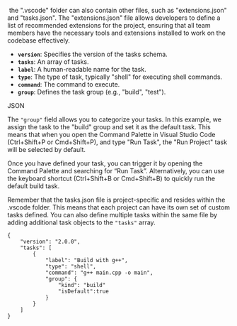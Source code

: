  the ".vscode" folder can also contain other files, such as "extensions.json" and "tasks.json". The "extensions.json" file allows developers to define a list of recommended extensions for the project, ensuring that all team members have the necessary tools and extensions installed to work on the codebase effectively.




- **`version`**: Specifies the version of the tasks schema.
- **`tasks`**: An array of tasks.
- **`label`**: A human-readable name for the task.
- **`type`**: The type of task, typically "shell" for executing shell commands.
- **`command`**: The command to execute.
- **`group`**: Defines the task group (e.g., "build", "test").



JSON

The `"group"` field allows you to categorize your tasks. In this example, we assign the task to the "build" group and set it as the default task. This means that when you open the Command Palette in Visual Studio Code (Ctrl+Shift+P or Cmd+Shift+P), and type "Run Task", the "Run Project" task will be selected by default.

Once you have defined your task, you can trigger it by opening the Command Palette and searching for “Run Task”. Alternatively, you can use the keyboard shortcut (Ctrl+Shift+B or Cmd+Shift+B) to quickly run the default build task.

Remember that the tasks.json file is project-specific and resides within the .vscode folder. This means that each project can have its own set of custom tasks defined. You can also define multiple tasks within the same file by adding additional task objects to the `"tasks"` array.


```
{
    "version": "2.0.0",
    "tasks": [
        {
            "label": "Build with g++",
            "type": "shell",
            "command": "g++ main.cpp -o main",
            "group": {
                "kind": "build"
                "isDefault":true
            }
        }
    ]
}